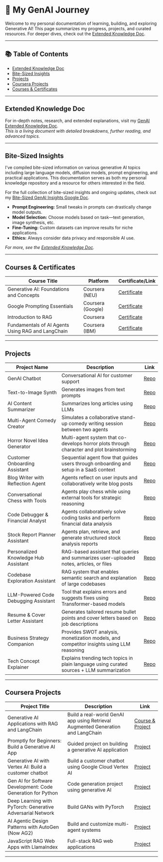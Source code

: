 # 🚀 My GenAI Journey

Welcome to my personal documentation of learning, building, and exploring Generative AI! This page summarizes my progress, projects, and curated resources. For deeper dives, check out the [Extended Knowledge Doc](#extended-knowledge-doc).

---

## 📚 Table of Contents

- [Extended Knowledge Doc](#extended-knowledge-doc)
- [Bite-Sized Insights](#bite-sized-insights)
- [Projects](#projects)
- [Coursera Projects](#coursera-projects)
- [Courses & Certificates](#courses--certificates)

---

## Extended Knowledge Doc

For in-depth notes, research, and extended explanations, visit my [GenAI Extended Knowledge Doc](https://docs.google.com/document/d/1DltpsrvYfMU4CfzUtQcQDNAuP3AIX2AhifTv_2WJg5g/edit?tab=t.0#heading=h.o4i4e9tmxdwi).  
*This is a living document with detailed breakdowns, further reading, and advanced topics.*

---

## Bite-Sized Insights

I've compiled bite-sized information on various generative AI topics including large language models, diffusion models, prompt engineering, and practical applications. This documentation serves as both my personal knowledge repository and a resource for others interested in the field.

For the full collection of bite-sized insights and ongoing updates, check out my [Bite-Sized GenAI Insights Google Doc](https://docs.google.com/document/d/1TnfIZIu_RgoeBdqtV2cB2MK4Hs6-D73luUDn4t1aL2o/edit?tab=t.0).

- **Prompt Engineering:** Small tweaks in prompts can drastically change model outputs.
- **Model Selection:** Choose models based on task—text generation, image synthesis, etc.
- **Fine-Tuning:** Custom datasets can improve results for niche applications.
- **Ethics:** Always consider data privacy and responsible AI use.

_For more, see the [Extended Knowledge Doc](https://docs.google.com/document/d/1DltpsrvYfMU4CfzUtQcQDNAuP3AIX2AhifTv_2WJg5g/edit?tab=t.0#heading=h.o4i4e9tmxdwi)._

---

## Courses & Certificates

| Course Title                                                      | Platform        | Certificate/Link                                                                 |
|------------------------------------------------------------------|-----------------|----------------------------------------------------------------------------------|
| Generative AI: Foundations and Concepts                          | Coursera (NEU)  | [Certificate](http://coursera.org/account/accomplishments/verify/R9F1N65ZW3RS)  |
| Google Prompting Essentials                                       | Coursera (Google)| [Certificate](https://www.coursera.org/account/accomplishments/verify/SN3P7CKLTFM1) |
| Introduction to RAG                                              | Coursera        | [Certificate](https://www.coursera.org/account/accomplishments/verify/Y0XY6F61VZ35) |
| Fundamentals of AI Agents Using RAG and LangChain                | Coursera (IBM)  | [Certificate](https://www.coursera.org/account/accomplishments/verify/9C3KANIEJHQB) |


---

## Projects

| Project Name                      | Description                                                                 | Link                |
|----------------------------------|-----------------------------------------------------------------------------|---------------------|
| GenAI Chatbot                    | Conversational AI for customer support                                      | [Repo](https://github.com/mahek-sota/genai-chatbot/tree/main) |
| Text-to-Image Synth              | Generates images from text prompts                                          | [Repo](https://github.com/mahek-sota/Text-to-Image-Synth/tree/main) |
| AI Content Summarizer            | Summarizes long articles using LLMs                                         | [Repo](https://github.com/mahek-sota/AI-Content-Summarizer/tree/main) |
| Multi-Agent Comedy Creator       | Simulates a collaborative stand-up comedy writing session between two agents | [Repo](https://github.com/mahek-sota/AI-agent-standup-comdy/tree/main) |
| Horror Novel Idea Generator      | Multi-agent system that co-develops horror plots through character and plot brainstorming | [Repo](https://github.com/mahek-sota/Ai-agent-horror-novel) |
| Customer Onboarding Assistant    | Sequential agent flow that guides users through onboarding and setup in a SaaS context | [Repo](LINK_TO_REPO) |
| Blog Writer with Reflection Agent| Agents reflect on user inputs and collaboratively write blog posts          | [Repo](LINK_TO_REPO) |
| Conversational Chess with Tools  | Agents play chess while using external tools for strategic reasoning         | [Repo](LINK_TO_REPO) |
| Code Debugger & Financial Analyst| Agents collaboratively solve coding tasks and perform financial data analysis | [Repo](LINK_TO_REPO) |
| Stock Report Planner Assistant   | Agents plan, retrieve, and generate structured stock analysis reports        | [Repo](LINK_TO_REPO) |
| Personalized Knowledge Hub Assistant | RAG-based assistant that queries and summarizes user-uploaded notes, articles, or files | [Repo](LINK_TO_REPO) |
| Codebase Exploration Assistant   | RAG system that enables semantic search and explanation of large codebases   | [Repo](LINK_TO_REPO) |
| LLM-Powered Code Debugging Assistant | Tool that explains errors and suggests fixes using Transformer-based models  | [Repo](LINK_TO_REPO) |
| Resume & Cover Letter Assistant  | Generates tailored resume bullet points and cover letters based on job descriptions | [Repo](LINK_TO_REPO) |
| Business Strategy Companion      | Provides SWOT analysis, monetization models, and competitor insights using LLM reasoning | [Repo](LINK_TO_REPO) |
| Tech Concept Explainer           | Explains trending tech topics in plain language using curated sources + LLM summarization | [Repo](LINK_TO_REPO) |


---

## Coursera Projects

| Project Title                              | Description                                               | Link                          |
|--------------------------------------------|-----------------------------------------------------------|-------------------------------|
| Generative AI Applications with RAG and LangChain | Build a real-world GenAI app using Retrieval Augmented Generation and LangChain | [Course & Project](https://www.coursera.org/learn/project-generative-ai-applications-with-rag-and-langchain) |
| Promptly for Beginners: Build a Generative AI App | Guided project on building a generative AI application   | [Project](https://www.coursera.org/projects/promptly-for-beginners-build-a-generative-ai-app) |
| Generative AI with Vertex AI: Build a customer chatbot | Build a customer chatbot using Google Cloud Vertex AI    | [Project](https://www.coursera.org/projects/generative-ai-vertex-ai-customer-chatbot) |
| Gen AI for Software Development: Code Generation for Python | Code generation project using generative AI               | [Project](https://www.coursera.org/projects/gen-ai-code-generation-python) |
| Deep Learning with PyTorch: Generative Adversarial Network | Build GANs with PyTorch                                   | [Project](https://www.coursera.org/projects/deep-learning-pytorch-gan) |
| AI Agentic Design Patterns with AutoGen (Now AG2) | Build and customize multi-agent systems                       | [Project](https://www.coursera.org/learn/ai-agentic-design-patterns-with-autogen/) |
| JavaScript RAG Web Apps with LlamaIndex |  Full-stack RAG web applications                       | [Project](https://www.coursera.org/learn/javascript-rag-web-apps-with-llamaindex/) |


---



<!-- ## Useful Markdown Tips (for your reference)

- Create links: `[Link Text](URL)`
- Internal links: `[Section](#section-name)` (replace spaces with hyphens, all lowercase)
- Tables: Use pipes `|` and hyphens `-` for columns
- Add images: `![Alt Text](Image_URL)`
- Checklists: `- [x] Completed` or `- [ ] To do`

--- -->

<!-- > *“The journey of a thousand miles begins with a single step.”*  
> — Start documenting, keep building, and share your progress!

--- -->

<!-- **Pro tip:** Keep your extended doc in a `/docs` folder or as a separate Markdown file for clarity and scalability.

---

Replace all placeholder `LINK_TO_...` and `YOUR_GOOGLE_DOC_LINK_HERE` with your actual links.  
Feel free to expand each section as your journey continues! -->
